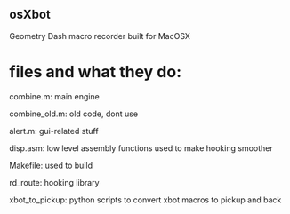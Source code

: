 ## osXbot
Geometry Dash macro recorder built for MacOSX
# files and what they do:
combine.m: main engine

combine_old.m: old code, dont use

alert.m: gui-related stuff

disp.asm: low level assembly functions used to make hooking smoother

Makefile: used to build

rd_route: hooking library

xbot_to_pickup: python scripts to convert xbot macros to pickup and back